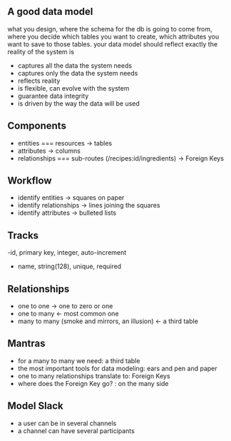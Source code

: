 
## A good data model 
what you design, where the schema for the db is going to come from, where you decide which tables you want to create, which attributes you want to save to those tables. your data model should reflect exactly the reality of the system is
- captures all the data the system needs
- captures only the data the system needs
- reflects reality
- is flexible, can evolve with the system
- guarantee data integrity
- is driven by the way the data will be used

## Components

- entities === resources -> tables
- attributes -> columns
- relationships === sub-routes (/recipes:id/ingredients) -> Foreign Keys

## Workflow

- identify entities -> squares on paper
- identify relationships -> lines joining the squares
- identify attributes -> bulleted lists

## Tracks

-id, primary key, integer, auto-increment
- name, string(128), unique, required

## Relationships

- one to one -> one to zero or one
- one to many <- most common one
- many to many (smoke and mirrors, an illusion) <- a third table

## Mantras

- for a many to many we need: a third table
- the most important tools for data modeling: ears and pen and paper
- one to many relationships translate to: Foreign Keys
- where does the Foreign Key go? : on the many side

## Model Slack

- a user can be in several channels
- a channel can have several participants